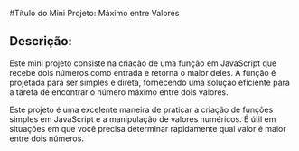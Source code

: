 #Título do Mini Projeto: Máximo entre Valores

## Descrição:

Este mini projeto consiste na criação de uma função em JavaScript que recebe dois números como entrada e retorna o maior deles. A função é projetada para ser simples e direta, fornecendo uma solução eficiente para a tarefa de encontrar o número máximo entre dois valores.

Este projeto é uma excelente maneira de praticar a criação de funções simples em JavaScript e a manipulação de valores numéricos. É útil em situações em que você precisa determinar rapidamente qual valor é maior entre dois números.
